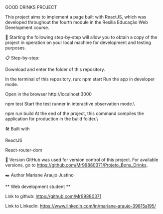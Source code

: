 GOOD DRINKS PROJECT

This project aims to implement a page built with ReactJS, which was developed throughout the fourth module in the Resilia Educação Web Development course.

🚀 Starting the following step-by-step will allow you to obtain a copy of the project in operation on your local machine for development and testing purposes.

📋 Step-by-step:

Download and enter the folder of this repository.

In the terminal of this repository, run:
npm start Run the app in developer mode.

Open in the browser http://localhost:3000

npm test Start the test runner in interactive observation mode.\

npm run build At the end of the project, this command compiles the application for production in the build folder.\

🛠️ Built with

ReactJS

React-router-dom

📌 Version GitHub was used for version control of this project. For available versions, go to https://github.com/Mr99880371/Projeto_Bons_Drinks.

✒️ Author Mariane Araujo Justino

** Web development student **

Link to github: https://github.com/Mr99880371

Link to Linkedin: https://www.linkedin.com/in/mariane-araujo-39815a195/

